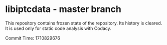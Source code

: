 # libiptcdata - master branch

This repository contains frozen state of the repository.
Its history is cleared. It is used only for static code
analysis with Codacy.

Commit Time: 1710829676